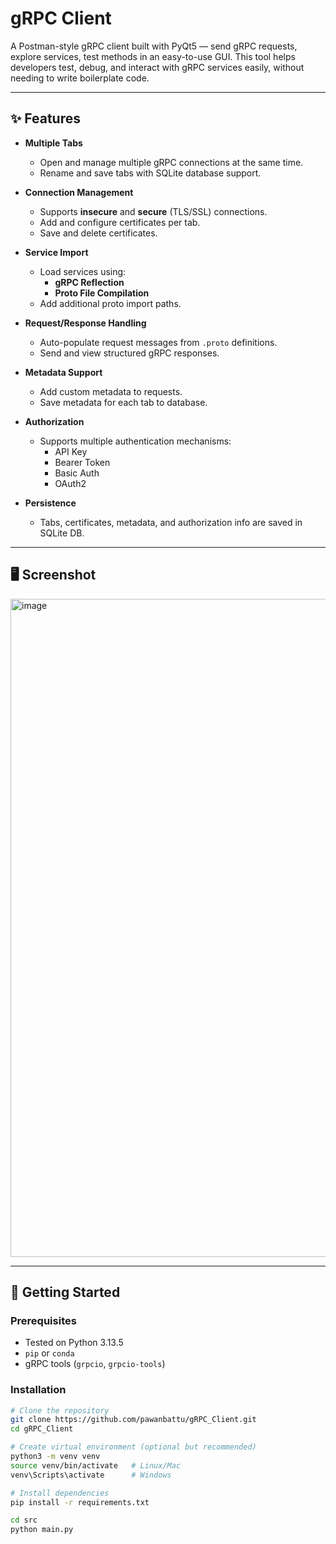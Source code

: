 # gRPC Client
A Postman-style gRPC client built with PyQt5 — send gRPC requests, explore services, test  methods  in an easy-to-use GUI.
This tool helps developers test, debug, and interact with gRPC services easily, without needing to write boilerplate code.

---

## ✨ Features

- **Multiple Tabs**
  - Open and manage multiple gRPC connections at the same time.
  - Rename and save tabs with SQLite database support.

- **Connection Management**
  - Supports **insecure** and **secure** (TLS/SSL) connections.
  - Add and configure certificates per tab.
  - Save and delete certificates.

- **Service Import**
  - Load services using:
    - **gRPC Reflection**
    - **Proto File Compilation**
  - Add additional proto import paths.

- **Request/Response Handling**
  - Auto-populate request messages from `.proto` definitions.
  - Send and view structured gRPC responses.

- **Metadata Support**
  - Add custom metadata to requests.
  - Save metadata for each tab to database.

- **Authorization**
  - Supports multiple authentication mechanisms:
    - API Key
    - Bearer Token
    - Basic Auth
    - OAuth2

- **Persistence**
  - Tabs, certificates, metadata, and authorization info are saved in SQLite DB.

---

## 🖥️ Screenshot


<img width="1914" height="1053" alt="image" src="https://github.com/user-attachments/assets/8ad79da7-3683-46c7-b596-2dc629fc1715" />

---

## 🚀 Getting Started

### Prerequisites
- Tested on Python 3.13.5
- `pip` or `conda`
- gRPC tools (`grpcio`, `grpcio-tools`)

### Installation
```bash
# Clone the repository
git clone https://github.com/pawanbattu/gRPC_Client.git
cd gRPC_Client

# Create virtual environment (optional but recommended)
python3 -m venv venv
source venv/bin/activate   # Linux/Mac
venv\Scripts\activate      # Windows

# Install dependencies
pip install -r requirements.txt

cd src 
python main.py
